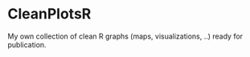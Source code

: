 # CleanPlotsR
My own collection of clean R graphs (maps, visualizations, ..) ready for publication.
